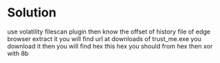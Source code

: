 # Solution

use volatility filescan plugin then know the offset of history file of edge browser extract it you will find url at downloads of trust_me.exe you download it then you will find hex this hex you should from hex then xor with 8b